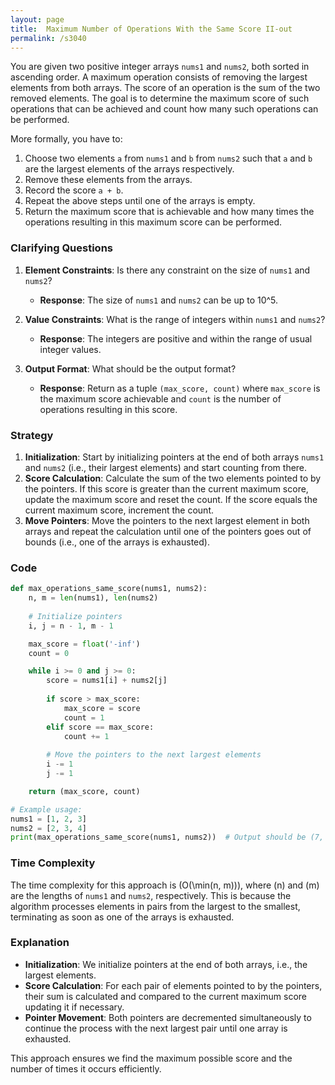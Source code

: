 ```yaml
---
layout: page
title:  Maximum Number of Operations With the Same Score II-out
permalink: /s3040
---
```


You are given two positive integer arrays `nums1` and `nums2`, both sorted in ascending order. A maximum operation consists of removing the largest elements from both arrays. The score of an operation is the sum of the two removed elements. The goal is to determine the maximum score of such operations that can be achieved and count how many such operations can be performed.

More formally, you have to:
1. Choose two elements `a` from `nums1` and `b` from `nums2` such that `a` and `b` are the largest elements of the arrays respectively.
2. Remove these elements from the arrays.
3. Record the score `a + b`.
4. Repeat the above steps until one of the arrays is empty.
5. Return the maximum score that is achievable and how many times the operations resulting in this maximum score can be performed.

### Clarifying Questions

1. **Element Constraints**: Is there any constraint on the size of `nums1` and `nums2`?
   - **Response**: The size of `nums1` and `nums2` can be up to 10^5.

2. **Value Constraints**: What is the range of integers within `nums1` and `nums2`?
   - **Response**: The integers are positive and within the range of usual integer values.

3. **Output Format**: What should be the output format?
   - **Response**: Return as a tuple `(max_score, count)` where `max_score` is the maximum score achievable and `count` is the number of operations resulting in this score.

### Strategy

1. **Initialization**: Start by initializing pointers at the end of both arrays `nums1` and `nums2` (i.e., their largest elements) and start counting from there.
2. **Score Calculation**: Calculate the sum of the two elements pointed to by the pointers. If this score is greater than the current maximum score, update the maximum score and reset the count. If the score equals the current maximum score, increment the count.
3. **Move Pointers**: Move the pointers to the next largest element in both arrays and repeat the calculation until one of the pointers goes out of bounds (i.e., one of the arrays is exhausted).

### Code

```python
def max_operations_same_score(nums1, nums2):
    n, m = len(nums1), len(nums2)
    
    # Initialize pointers
    i, j = n - 1, m - 1

    max_score = float('-inf')
    count = 0

    while i >= 0 and j >= 0:
        score = nums1[i] + nums2[j]
        
        if score > max_score:
            max_score = score
            count = 1
        elif score == max_score:
            count += 1
        
        # Move the pointers to the next largest elements
        i -= 1
        j -= 1

    return (max_score, count)

# Example usage:
nums1 = [1, 2, 3]
nums2 = [2, 3, 4]
print(max_operations_same_score(nums1, nums2))  # Output should be (7, 1)
```

### Time Complexity

The time complexity for this approach is \(O(\min(n, m))\), where \(n\) and \(m\) are the lengths of `nums1` and `nums2`, respectively. This is because the algorithm processes elements in pairs from the largest to the smallest, terminating as soon as one of the arrays is exhausted.

### Explanation

- **Initialization**: We initialize pointers at the end of both arrays, i.e., the largest elements.
- **Score Calculation**: For each pair of elements pointed to by the pointers, their sum is calculated and compared to the current maximum score updating it if necessary.
- **Pointer Movement**: Both pointers are decremented simultaneously to continue the process with the next largest pair until one array is exhausted.

This approach ensures we find the maximum possible score and the number of times it occurs efficiently.